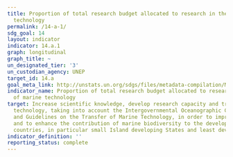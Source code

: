 ```yaml
---
title: Proportion of total research budget allocated to research in the field of marine
  technology
permalink: /14-a-1/
sdg_goal: 14
layout: indicator
indicator: 14.a.1
graph: longitudinal
graph_title: ~
un_designated_tier: '3'
un_custodian_agency: UNEP
target_id: 14.a
goal_meta_link: http://unstats.un.org/sdgs/files/metadata-compilation/Metadata-Goal-14.pdf
indicator_name: Proportion of total research budget allocated to research in the field
  of marine technology
target: Increase scientific knowledge, develop research capacity and transfer marine
  technology, taking into account the Intergovernmental Oceanographic Commission Criteria
  and Guidelines on the Transfer of Marine Technology, in order to improve ocean health
  and to enhance the contribution of marine biodiversity to the development of developing
  countries, in particular small Island developing States and least developed countries.
indicator_definition: ''
reporting_status: complete
---
```

